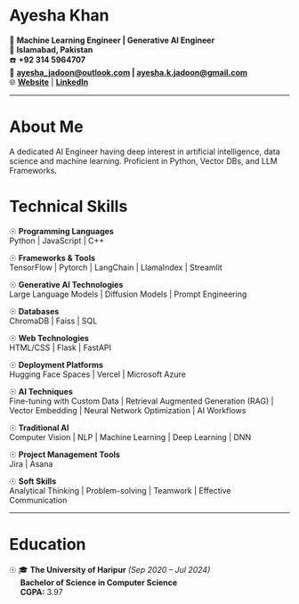# Ayesha Khan  

🔧 **Machine Learning Engineer | Generative AI Engineer**  
📍 **Islamabad, Pakistan**  
☎️ **+92 314 5964707**  
📧 **[ayesha_jadoon@outlook.com](mailto:ayesha_jadoon@outlook.com)  |  [ayesha.k.jadoon@gmail.com](mailto:ayesha.k.jadoon@gmail.com)**  
🌐 **[Website](https://ayeshakhanjadoon.vercel.app/)** | **[LinkedIn](https://www.linkedin.com/in/ayeshajadoon)**  

---
# About Me
A dedicated AI Engineer having deep interest in artificial intelligence, data science and machine learning. Proficient in Python, Vector DBs, and LLM Frameworks.


# Technical Skills
☉ **Programming Languages**  
Python | JavaScript | C++  

☉ **Frameworks & Tools**  
TensorFlow | Pytorch | LangChain | LlamaIndex | Streamlit  

☉ **Generative AI Technologies**  
Large Language Models | Diffusion Models | Prompt Engineering  

☉ **Databases**  
ChromaDB | Faiss | SQL  

☉ **Web Technologies**  
HTML/CSS | Flask | FastAPI  

☉ **Deployment Platforms**  
Hugging Face Spaces | Vercel | Microsoft Azure  

☉ **AI Techniques**  
Fine-tuning with Custom Data | Retrieval Augmented Generation (RAG) | Vector Embedding | Neural Network Optimization  | AI Workflows

☉ **Traditional AI**  
Computer Vision | NLP | Machine Learning | Deep Learning | DNN  

☉ **Project Management Tools**  
Jira | Asana    

☉ **Soft Skills**  
Analytical Thinking | Problem-solving | Teamwork | Effective Communication  

---

# Education  
☉ 🎓 **The University of Haripur**  *(Sep 2020 – Jul 2024)*  
&nbsp;&nbsp;&nbsp;&nbsp; **Bachelor of Science in Computer Science**  
&nbsp;&nbsp;&nbsp;&nbsp; **CGPA:** 3.97  

